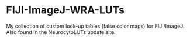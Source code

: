 # FIJI-ImageJ-WRA-LUTs
My collection of custom look-up tables (false color maps) for FIJI/ImageJ. Also found in the NeurocytoLUTs update site. 
